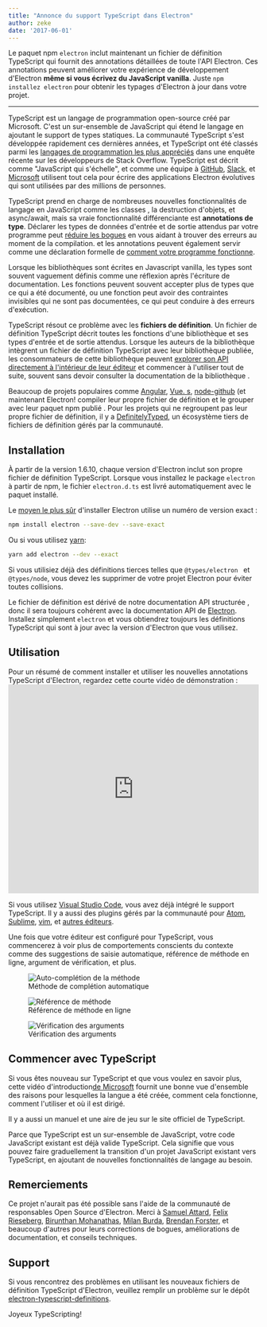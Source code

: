 ```yaml
---
title: "Annonce du support TypeScript dans Electron"
author: zeke
date: '2017-06-01'
---
```


Le paquet npm `electron` inclut maintenant un fichier de définition TypeScript qui fournit des annotations détaillées de toute l'API Electron. Ces annotations peuvent améliorer votre expérience de développement d'Electron **même si vous écrivez du JavaScript vanilla**. Juste `npm installez electron` pour obtenir les typages d'Electron à jour dans votre projet.

---

TypeScript est un langage de programmation open-source créé par Microsoft. C'est un sur-ensemble de JavaScript qui étend le langage en ajoutant le support de types statiques. La communauté TypeScript s'est développée rapidement ces dernières années, et TypeScript ont été classés parmi les [langages de programmation les plus appréciés](https://stackoverflow.com/insights/survey/2017#technology-most-loved-dreaded-and-wanted-languages) dans une enquête récente sur les développeurs de Stack Overflow.  TypeScript est décrit comme "JavaScript qui s'échelle", et comme une équipe à [GitHub](https://githubengineering.com/how-four-native-developers-wrote-an-electron-app/), [Slack](https://slack.engineering/typescript-at-slack-a81307fa288d), et [Microsoft](https://github.com/Microsoft/vscode) utilisent tout cela pour écrire des applications Electron évolutives qui sont utilisées par des millions de personnes.

TypeScript prend en charge de nombreuses nouvelles fonctionnalités de langage en JavaScript comme les classes , la destruction d'objets, et async/await, mais sa vraie fonctionnalité différenciante est **annotations de type**. Déclarer les types de données d'entrée et de sortie attendus par votre programme peut [réduire les bogues](https://slack.engineering/typescript-at-slack-a81307fa288d) en vous aidant à trouver des erreurs au moment de la compilation. et les annotations peuvent également servir comme une déclaration formelle de [comment votre programme fonctionne](https://staltz.com/all-js-libraries-should-be-authored-in-typescript.html).

Lorsque les bibliothèques sont écrites en Javascript vanilla, les types sont souvent vaguement définis comme une réflexion après l'écriture de documentation. Les fonctions peuvent souvent accepter plus de types que ce qui a été documenté, ou une fonction peut avoir des contraintes invisibles qui ne sont pas documentées, ce qui peut conduire à des erreurs d'exécution.

TypeScript résout ce problème avec les **fichiers de définition**. Un fichier de définition TypeScript décrit toutes les fonctions d'une bibliothèque et ses types d'entrée et de sortie attendus. Lorsque les auteurs de la bibliothèque intègrent un fichier de définition TypeScript avec leur bibliothèque publiée, les consommateurs de cette bibliothèque peuvent [explorer son API directement à l'intérieur de leur éditeur](https://code.visualstudio.com/docs/editor/intellisense) et commencer à l'utiliser tout de suite, souvent sans devoir consulter la documentation de la bibliothèque .

Beaucoup de projets populaires comme [Angular](https://angularjs.org/), [Vue. s](http://vuejs.org/), [node-github](https://github.com/mikedeboer/node-github) (et maintenant Electron! compiler leur propre fichier de définition et le grouper avec leur paquet npm publié . Pour les projets qui ne regroupent pas leur propre fichier de définition, il y a [DefinitelyTyped](https://github.com/DefinitelyTyped/DefinitelyTyped), un écosystème tiers de fichiers de définition gérés par la communauté.

## Installation

À partir de la version 1.6.10, chaque version d'Electron inclut son propre fichier de définition TypeScript. Lorsque vous installez le package `electron` à partir de npm, le fichier `electron.d.ts` est livré automatiquement avec le paquet installé.

Le [moyen le plus sûr](https://electronjs.org/docs/tutorial/electron-versioning/) d'installer Electron utilise un numéro de version exact :

```sh
npm install electron --save-dev --save-exact
```

Ou si vous utilisez [yarn](https://yarnpkg.com/lang/en/docs/migrating-from-npm/#toc-cli-commands-comparison):

```sh
yarn add electron --dev --exact
```

Si vous utilisiez déjà des définitions tierces telles que `@types/electron ` et `@types/node`, vous devez les supprimer de votre projet Electron pour éviter toutes collisions.

Le fichier de définition est dérivé de notre documentation API structurée [](https://electronjs.org/blog/2016/09/27/api-docs-json-schema), donc il sera toujours cohérent avec la documentation API de [Electron](https://electronjs.org/docs/api/). Installez simplement `electron` et vous obtiendrez toujours les définitions TypeScript qui sont à jour avec la version d'Electron que vous utilisez.

## Utilisation

Pour un résumé de comment installer et utiliser les nouvelles annotations TypeScript d'Electron, regardez cette courte vidéo de démonstration : <iframe width="100%" height="420" src="https://www.youtube.com/embed/PJRag0rYQt8" frameborder="0" allowfullscreen mark="crwd-mark"></iframe>

Si vous utilisez [Visual Studio Code](https://code.visualstudio.com/), vous avez déjà intégré le support TypeScript. Il y a aussi des plugins gérés par la communauté pour [Atom](https://atom.io/packages/atom-typescript), [Sublime](https://github.com/Microsoft/TypeScript-Sublime-Plugin), [vim](https://github.com/Microsoft/TypeScript/wiki/TypeScript-Editor-Support#vim), et [autres éditeurs](https://www.typescriptlang.org/index.html#download-links).

Une fois que votre éditeur est configuré pour TypeScript, vous commencerez à voir plus de comportements conscients du contexte comme des suggestions de saisie automatique, référence de méthode en ligne, argument de vérification, et plus.

<figure>
  <img src="https://cloud.githubusercontent.com/assets/2289/26128017/f6318c20-3a3f-11e7-9c2c-401a32d1f9fb.png" alt="Auto-complétion de la méthode">
  <figcaption>Méthode de complétion automatique</figcaption>
</figure>

<figure>
  <img src="https://cloud.githubusercontent.com/assets/2289/26128018/f6352600-3a3f-11e7-8d92-f0fb88ecc53e.png" alt="Référence de méthode">
  <figcaption>Référence de méthode en ligne</figcaption>
</figure>

<figure>
  <img src="https://cloud.githubusercontent.com/assets/2289/26128021/f6b1ca0c-3a3f-11e7-8161-ce913268a9f0.png" alt="Vérification des arguments">
  <figcaption>Vérification des arguments</figcaption>
</figure>

## Commencer avec TypeScript

Si vous êtes nouveau sur TypeScript et que vous voulez en savoir plus, cette vidéo d'introduction[de Microsoft](http://video.ch9.ms/ch9/4ae3/062c336d-9cf0-498f-ae9a-582b87954ae3/B881_mid.mp4) fournit une bonne vue d'ensemble des raisons pour lesquelles la langue a été créée, comment cela fonctionne, comment l'utiliser et où il est dirigé.

Il y a aussi un manuel [](https://www.typescriptlang.org/docs/handbook/basic-types.html) et une aire de jeu [](https://www.typescriptlang.org/play/index.html) sur le site officiel de TypeScript.

Parce que TypeScript est un sur-ensemble de JavaScript, votre code JavaScript existant est déjà valide TypeScript. Cela signifie que vous pouvez faire graduellement la transition d'un projet JavaScript existant vers TypeScript, en ajoutant de nouvelles fonctionnalités de langage au besoin.

## Remerciements

Ce projet n'aurait pas été possible sans l'aide de la communauté de responsables Open Source d'Electron. Merci à [Samuel Attard](https://github.com/MarshallOfSound), [Felix Rieseberg](https://github.com/felixrieseberg), [Birunthan Mohanathas](https://github.com/poiru), [Milan Burda](https://github.com/miniak), [Brendan Forster](https://github.com/shiftkey), et beaucoup d'autres pour leurs corrections de bogues, améliorations de documentation, et conseils techniques.

## Support

Si vous rencontrez des problèmes en utilisant les nouveaux fichiers de définition TypeScript d'Electron, veuillez remplir un problème sur le dépôt [electron-typescript-definitions](https://github.com/electron/electron-typescript-definitions/issues).

Joyeux TypeScripting!
